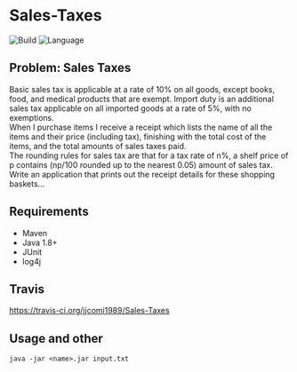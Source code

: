 # Sales-Taxes

![Build](https://travis-ci.org/jjcomi1989/Sales-Taxes.svg?branch=master)  ![Language](https://img.shields.io/badge/language-java-blue.svg)

## Problem: Sales Taxes

Basic sales tax is applicable at a rate of 10% on all goods, except books, food, and medical products that are exempt. Import duty is an additional sales tax applicable on all imported goods at a rate of 5%, with no exemptions.  
When I purchase items I receive a receipt which lists the name of all the items and their price (including tax), finishing with the total cost of the items, and the total amounts of sales taxes paid.  
The rounding rules for sales tax are that for a tax rate of n%, a shelf price of p contains (np/100 rounded up to the nearest 0.05) amount of sales tax.  
Write an application that prints out the receipt details for these shopping baskets...  

## Requirements 

* Maven 
* Java 1.8+
* JUnit
* log4j

## Travis

https://travis-ci.org/jjcomi1989/Sales-Taxes

## Usage and other

`java -jar <name>.jar input.txt`

